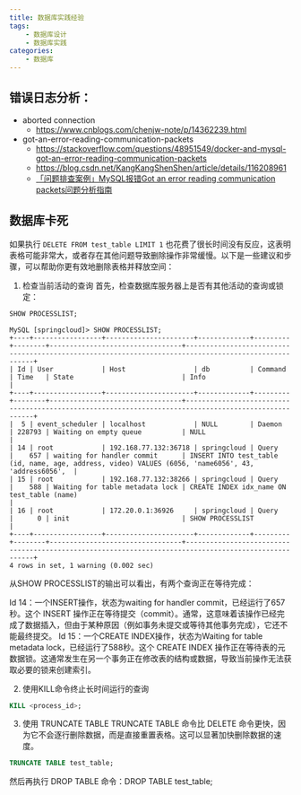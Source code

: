 ```yaml
---
title: 数据库实践经验
tags: 
    - 数据库设计
    - 数据库实践
categories: 
    - 数据库
---
```

## 错误日志分析：
- aborted connection
    - https://www.cnblogs.com/chenjw-note/p/14362239.html
- got-an-error-reading-communication-packets
    - https://stackoverflow.com/questions/48951549/docker-and-mysql-got-an-error-reading-communication-packets
    - https://blog.csdn.net/KangKangShenShen/article/details/116208961
    - [「问题排查案例」MySQL报错Got an error reading communication packets问题分析指南](https://zhuanlan.zhihu.com/p/678658984)

## 数据库卡死
如果执行 `DELETE FROM test_table LIMIT 1` 也花费了很长时间没有反应，这表明表格可能非常大，或者存在其他问题导致删除操作非常缓慢。以下是一些建议和步骤，可以帮助你更有效地删除表格并释放空间：

1. 检查当前活动的查询
首先，检查数据库服务器上是否有其他活动的查询或锁定：
```sql
SHOW PROCESSLIST;
```

```
MySQL [springcloud]> SHOW PROCESSLIST;
+----+-----------------+----------------------+-------------+---------+--------+---------------------------------+------------------------------------------------------------------------------------------------------+
| Id | User            | Host                 | db          | Command | Time   | State                           | Info                                                                                                 |
+----+-----------------+----------------------+-------------+---------+--------+---------------------------------+------------------------------------------------------------------------------------------------------+
|  5 | event_scheduler | localhost            | NULL        | Daemon  | 228793 | Waiting on empty queue          | NULL                                                                                                 |
| 14 | root            | 192.168.77.132:36718 | springcloud | Query   |    657 | waiting for handler commit      | INSERT INTO test_table (id, name, age, address, video) VALUES (6056, 'name6056', 43, 'address6056',  |
| 15 | root            | 192.168.77.132:38266 | springcloud | Query   |    588 | Waiting for table metadata lock | CREATE INDEX idx_name ON test_table (name)                                                           |
| 16 | root            | 172.20.0.1:36926     | springcloud | Query   |      0 | init                            | SHOW PROCESSLIST                                                                                     |
+----+-----------------+----------------------+-------------+---------+--------+---------------------------------+------------------------------------------------------------------------------------------------------+
4 rows in set, 1 warning (0.002 sec)
```
从SHOW PROCESSLIST的输出可以看出，有两个查询正在等待完成：

Id 14：一个INSERT操作，状态为waiting for handler commit，已经运行了657秒。这个 INSERT 操作正在等待提交（commit）。通常，这意味着该操作已经完成了数据插入，但由于某种原因（例如事务未提交或等待其他事务完成），它还不能最终提交。
Id 15：一个CREATE INDEX操作，状态为Waiting for table metadata lock，已经运行了588秒。这个 CREATE INDEX 操作正在等待表的元数据锁。这通常发生在另一个事务正在修改表的结构或数据，导致当前操作无法获取必要的锁来创建索引。

2. 使用KILL命令终止长时间运行的查询
```sql
KILL <process_id>;
```

3. 使用 TRUNCATE TABLE
TRUNCATE TABLE 命令比 DELETE 命令更快，因为它不会逐行删除数据，而是直接重置表格。这可以显著加快删除数据的速度。
```sql
TRUNCATE TABLE test_table;
```
然后再执行 DROP TABLE 命令：DROP TABLE test_table;
